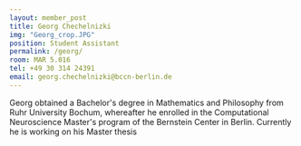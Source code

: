 ```yaml
---
layout: member_post
title: Georg Chechelnizki
img: "Georg_crop.JPG"
position: Student Assistant
permalink: /georg/
room: MAR 5.016
tel: +49 30 314 24391
email: georg.chechelnizki@bccn-berlin.de
---
```

Georg obtained a Bachelor's degree in Mathematics and Philosophy from Ruhr University Bochum, whereafter he enrolled in the Computational Neuroscience Master's program of the Bernstein Center in Berlin.
Currently he is working on his Master thesis
